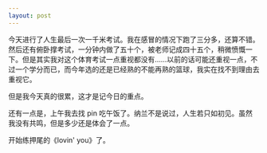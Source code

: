 ```yaml
---
layout: post
---
```


今天进行了人生最后一次一千米考试。我在感冒的情况下跑了三分多，还算不错。然后还有俯卧撑考试，一分钟内做了五十个，被老师记成四十五个，稍微愤慨一下。但是其实我对这个体育考试一点重视都没有……以前的话可能还重视一点，不过一个学分而已，而今年选的还是已经熟的不能再熟的篮球，我实在找不到理由去重视它。

但是我今天真的很累，这才是记今日的重点。

还有一点是，上午我去找 pin 吃午饭了。纳兰不是说过，人生若只如初见。虽然我没有共鸣，但是多少还是体会了一点。

开始练押尾的《lovin' you》了。
